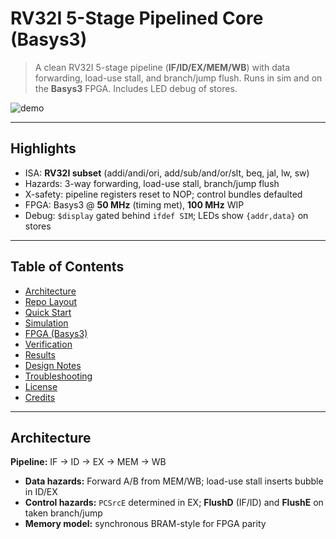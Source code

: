 # RV32I 5-Stage Pipelined Core (Basys3)

> A clean RV32I 5-stage pipeline (**IF/ID/EX/MEM/WB**) with data forwarding, load-use stall, and branch/jump flush. Runs in sim and on the **Basys3** FPGA. Includes LED debug of stores.

![demo](docs/img/demo.gif) <!-- TODO: replace or remove -->

---

## Highlights

- ISA: **RV32I subset** (addi/andi/ori, add/sub/and/or/slt, beq, jal, lw, sw)
- Hazards: 3-way forwarding, load-use stall, branch/jump flush
- X-safety: pipeline registers reset to NOP; control bundles defaulted
- FPGA: Basys3 @ **50 MHz** (timing met), **100 MHz** WIP
- Debug: `$display` gated behind ``ifdef SIM``; LEDs show `{addr,data}` on stores

---

## Table of Contents

- [Architecture](#architecture)
- [Repo Layout](#repo-layout)
- [Quick Start](#quick-start)
- [Simulation](#simulation)
- [FPGA (Basys3)](#fpga-basys3)
- [Verification](#verification)
- [Results](#results)
- [Design Notes](#design-notes)
- [Troubleshooting](#troubleshooting)
- [License](#license)
- [Credits](#credits)

---

## Architecture

**Pipeline:** IF → ID → EX → MEM → WB

- **Data hazards:** Forward A/B from MEM/WB; load-use stall inserts bubble in ID/EX  
- **Control hazards:** `PCSrcE` determined in EX; **FlushD** (IF/ID) and **FlushE** on taken branch/jump  
- **Memory model:** synchronous BRAM-style for FPGA parity

